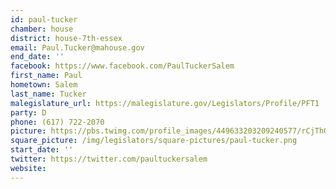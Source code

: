 ```yaml
---
id: paul-tucker
chamber: house
district: house-7th-essex
email: Paul.Tucker@mahouse.gov
end_date: ''
facebook: https://www.facebook.com/PaulTuckerSalem
first_name: Paul
hometown: Salem
last_name: Tucker
malegislature_url: https://malegislature.gov/Legislators/Profile/PFT1
party: D
phone: (617) 722-2070
picture: https://pbs.twimg.com/profile_images/449633203209240577/rCjThOgR_400x400.png
square_picture: /img/legislators/square-pictures/paul-tucker.png
start_date: ''
twitter: https://twitter.com/paultuckersalem
website:
---
```


